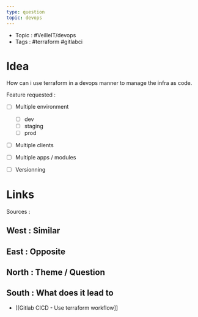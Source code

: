 ```yaml
---
type: question
topic: devops 
---
```


- Topic : #VeilleIT/devops 
- Tags : #terraform #gitlabci 

# Idea


How can i use terraform in a devops manner to manage the infra as code.

Feature requested :
- [ ] Multiple environment
	- [ ] dev
	- [ ] staging
	- [ ] prod
- [ ] Multiple clients
- [ ] Multiple apps / modules
- [ ] Versionning




# Links

Sources :

## West : Similar

## East : Opposite

## North : Theme / Question

## South : What does it lead to

- [[Gitlab CICD - Use terraform workflow]]
